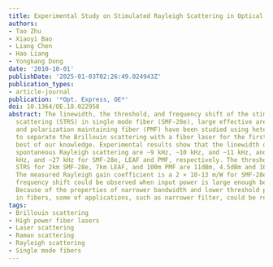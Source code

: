 ```yaml
---
title: Experimental Study on Stimulated Rayleigh Scattering in Optical Fibers
authors:
- Tao Zhu
- Xiaoyi Bao
- Liang Chen
- Hao Liang
- Yongkang Dong
date: '2010-10-01'
publishDate: '2025-01-03T02:26:49.024943Z'
publication_types:
- article-journal
publication: '*Opt. Express, OE*'
doi: 10.1364/OE.18.022958
abstract: The linewidth, the threshold, and frequency shift of the stimulated Rayleigh
  scattering (STRS) in single mode fiber (SMF-28e), large effective area fiber (LEAF)
  and polarization maintaining fiber (PMF) have been studied using heterodyne detection
  to separate the Brillouin scattering with a fiber laser for the first time to the
  best of our knowledge. Experimental results show that the linewidth of STRS and
  spontaneous Rayleigh scattering are ~9 kHz, ~10 kHz, and ~11 kHz, and ~25 kHz, ~30
  kHz, and ~27 kHz for SMF-28e, LEAF and PMF, respectively. The threshold power for
  STRS for 2km SMF-28e, 7km LEAF, and 100m PMF are 11dBm, 4.5dBm and 16.5dBm, respectively.
  The measured Rayleigh gain coefficient is a 2 × 10-13 m/W for SMF-28e. Also, weak
  frequency shift could be observed when input power is large enough before SBS occurred.
  Because of the properties of narrower bandwidth and lower threshold power of STRS
  in fibers, some of applications, such as narrower filter, could be realized.
tags:
- Brillouin scattering
- High power fiber lasers
- Laser scattering
- Raman scattering
- Rayleigh scattering
- Single mode fibers
---
```

